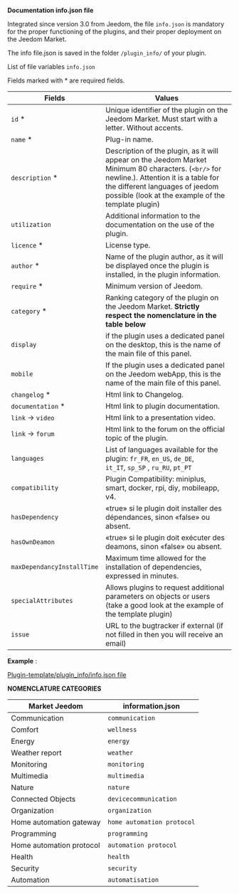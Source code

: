 **Documentation info.json file**

Integrated since version 3.0 from Jeedom, the file ``info.json`` is mandatory for the proper functioning of the plugins, and their proper deployment on the Jeedom Market.

The info file.json is saved in the folder ``/plugin_info/`` of your plugin.

List of file variables ``info.json``

Fields marked with * are required fields.

Fields                   | Values                                                                                                                   |
------------------------ | ------------------------------------------------------------------------------------------------------------------------- |
``id`` *                     | Unique identifier of the plugin on the Jeedom Market. Must start with a letter. Without accents.                             |
``name`` *                   | Plug-in name.                                                                                                            |
``description`` *            | Description of the plugin, as it will appear on the Jeedom Market Minimum 80 characters. (``<br/>`` for newline.). Attention it is a table for the different languages of jeedom possible (look at the example of the template plugin)                                  |                                                                                     |
``utilization``                    | Additional information to the documentation on the use of the plugin.                                                    |
``licence`` *                | License type.                                                                                                          |
``author`` *                 | Name of the plugin author, as it will be displayed once the plugin is installed, in the plugin information.         |
``require`` *                | Minimum version of Jeedom.                                                                                                |
``category`` *               | Ranking category of the plugin on the Jeedom Market. **Strictly respect the nomenclature in the table below** |
``display``                  | if the plugin uses a dedicated panel on the desktop, this is the name of the main file of this panel.                    |
``mobile``                   | If the plugin uses a dedicated panel on the Jeedom webApp, this is the name of the main file of this panel.   |
``changelog`` *              | Html link to Changelog.                                                                                              |
``documentation`` *          | Html link to plugin documentation.                                                                                |
``link`` -> ``video``               | Html link to a presentation video.                                                                                 |
``link`` -> ``forum``               | Html link to the forum on the official topic of the plugin.                                                                  |
``languages``                | List of languages available for the plugin: ``fr_FR``, ``en_US``, ``de_DE``, ``it_IT``, ``sp_SP`` , ``ru_RU``, ``pt_PT``            |
``compatibility``            | Plugin Compatibility: miniplus, smart, docker, rpi, diy, mobileapp, v4.                                                   |
``hasDependency``            | «true» si le plugin doit installer des dépendances, sinon «false» ou absent.                                              |
``hasOwnDeamon``             | «true» si le plugin doit exécuter des deamons, sinon «false» ou absent.                                                   |
``maxDependancyInstallTime`` | Maximum time allowed for the installation of dependencies, expressed in minutes.                                            |
``specialAttributes`` | Allows plugins to request additional parameters on objects or users (take a good look at the example of the template plugin)                                            |
``issue``                    | URL to the bugtracker if external (if not filled in then you will receive an email)

**Example** :

[Plugin-template/plugin_info/info.json file](https://github.com/jeedom/plugin-template/blob/master/plugin_info/info.json)

**NOMENCLATURE CATEGORIES**

Market Jeedom         | information.json               |
--------------------- | ----------------------- |
Communication         | ``communication``           |
Comfort               | ``wellness``                |
Energy               | ``energy``                  |
Weather report                 | ``weather``                 |
Monitoring            | ``monitoring``              |
Multimedia            | ``multimedia``              |
Nature                | ``nature``                  |
Connected Objects      | ``devicecommunication``     |
Organization          | ``organization``            |
Home automation gateway  | ``home automation protocol``|
Programming         | ``programming``             |
Home automation protocol   | ``automation protocol``     |
Health                 | ``health``                  |
Security              | ``security``                |
Automation           | ``automatisation``          |
